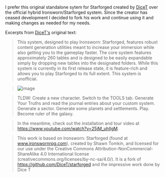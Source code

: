 I prefer this original standalone sytem for Starforged created by [DiceT](https://github.com/DiceT/starforged) over the official hybrid Ironsworn/Starforged system. Since the creator has ceased development I decided to fork his work and continue using it and making changes as needed for my needs.

Excerpts from [DiceT's](https://github.com/DiceT) original text:
>This system, designed to play Ironsworn: Starforged, features robust content generation utilities meant to increase your immersion while also getting you to the gameplay faster. The core system features approximately 260 tables and is designed to be easily expandable simply by dropping new tables into the designated folders. While this system is currently in its first release state, it is feature-rich and allows you to play Starforged to its full extent. This system is unofficial.

>![image](https://user-images.githubusercontent.com/84727873/124493173-52878700-dd83-11eb-83d6-acc927b4e714.png)

>TLDW: Create a new character. Switch to the TOOLS tab. Generate Your Truths and read the journal entries about your custom system. Generate a sector. Generate some planets and settlements. Play. Become ruler of the galaxy.

>In the meantime, check out the installation and tour video at https://www.youtube.com/watch?v=25jM_uhllgM.

>This work is based on Ironsworn: Starforged (found at www.ironswornrpg.com), created by Shawn Tomkin, and licensed for our use under the Creative Commons Attribution-NonCommercial-ShareAlike 4.0 International license (creativecommons.org/licenses/by-nc-sa/4.0/). It is a fork of https://github.com/DiceT/starforged and the impressive work done by Dice T
